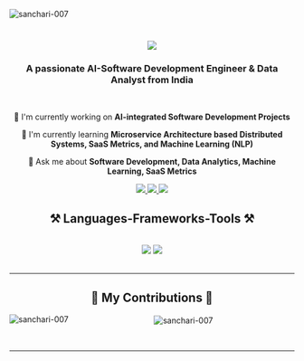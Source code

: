<p align="left"> <img src="https://komarev.com/ghpvc/?username=sanchari-007&label=Profile%20views&color=0e75b6&style=flat" alt="sanchari-007" /> </p>

<h1 align="center">
  <a herf="https://git.io/typing-svg">
    <img src="https://readme-typing-svg.herokuapp.com/?font=Righteous&size=35&center=true&vCenter=true&width=500&height=70&duration=4000&lines=Hey+There+🦖;+I'm+Sanchari!;"/>
  </a>
</h1>

<h3 align="center">A passionate AI-Software Development Engineer & Data Analyst from India</h3>
<br/>
<div align="center">
  
📌 I'm currently working on **AI-integrated Software Development Projects**

🌱 I'm currently learning **Microservice Architecture based Distributed Systems, SaaS Metrics, and Machine Learning (NLP)**

💭 Ask me about **Software Development, Data Analytics, Machine Learning, SaaS Metrics**

</div>

<div align="center">
  <a href="rioworkspace70@gmail.com">
    <img src="https://img.shields.io/badge/Gmail-333333?style=for-the-badge&logo=gmail&logoColor=white" />
  </a>
  <a href="https://linkedin.com/in/sanchari-karati" target="_blank">
    <img src="https://img.shields.io/badge/LinkedIn-0077B5?style=for-the-badge&logo=linkedin&logoColor=white" target="_blank" />
  </a>
  <a href="https://github.com/Sanchari-007" target="_blank">
     <img src="https://img.shields.io/badge/Portfolio-FF5722?style=for-the-badge&logo=todoist&logoColor=white" target="_blank" /> <!-- sqlite, safari, google-chrome are other good icon options -->
  </a>
</div>

<h2 align="center">⚒️ Languages-Frameworks-Tools ⚒️</h2>
<br/>
<div align="center">
    <img src="https://skillicons.dev/icons?i=react,nextjs,tailwind,html,css,figma,vscode,github" />
    <img src="https://skillicons.dev/icons?i=python,java,supabase,mysql,springboot,flask,git,linux,aws" /><br>
</div>

<br/>
<hr/>

<div align="center">
  <h2>🐍 My Contributions 🐍</h2>

  <p><img align="left" src="https://github-readme-stats.vercel.app/api/top-langs?username=sanchari-007&show_icons=true&locale=en&layout=compact" alt="sanchari-007" /></p>

  <p>&nbsp;<img align="center" src="https://github-readme-stats.vercel.app/api?username=sanchari-007&show_icons=true&locale=en" alt="sanchari-007" /></p>

<div/>
<br/>
<hr/>
 
